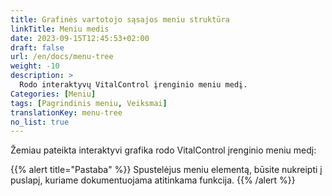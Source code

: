 ```yaml
---
title: Grafinės vartotojo sąsajos meniu struktūra
linkTitle: Meniu medis
date: 2023-09-15T12:45:53+02:00
draft: false
url: /en/docs/menu-tree
weight: -10
description: >
  Rodo interaktyvų VitalControl įrenginio meniu medį.
Categories: [Meniu]
tags: [Pagrindinis meniu, Veiksmai]
translationKey: menu-tree
no_list: true
---
```


Žemiau pateikta interaktyvi grafika rodo VitalControl įrenginio meniu medį:

{{% alert title="Pastaba" %}}
Spustelėjus meniu elementą, būsite nukreipti į puslapį, kuriame dokumentuojama atitinkama funkcija.
{{% /alert %}}

<object data="menu-tree.svg" type="image/svg+xml" width="1100" >
</object>
